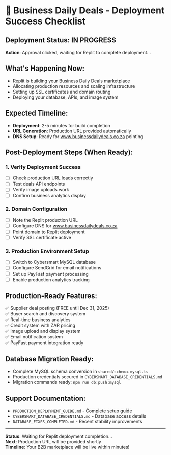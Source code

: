 # 🎉 Business Daily Deals - Deployment Success Checklist

## Deployment Status: IN PROGRESS
**Action**: Approval clicked, waiting for Replit to complete deployment...

## What's Happening Now:
- Replit is building your Business Daily Deals marketplace
- Allocating production resources and scaling infrastructure
- Setting up SSL certificates and domain routing
- Deploying your database, APIs, and image system

## Expected Timeline:
- **Deployment**: 2-5 minutes for build completion
- **URL Generation**: Production URL provided automatically
- **DNS Setup**: Ready for www.businessdailydeals.co.za pointing

## Post-Deployment Steps (When Ready):

### 1. Verify Deployment Success
- [ ] Check production URL loads correctly
- [ ] Test deals API endpoints
- [ ] Verify image uploads work
- [ ] Confirm business analytics display

### 2. Domain Configuration
- [ ] Note the Replit production URL
- [ ] Configure DNS for www.businessdailydeals.co.za
- [ ] Point domain to Replit deployment
- [ ] Verify SSL certificate active

### 3. Production Environment Setup
- [ ] Switch to Cybersmart MySQL database
- [ ] Configure SendGrid for email notifications
- [ ] Set up PayFast payment processing
- [ ] Enable production analytics tracking

## Production-Ready Features:
✅ Supplier deal posting (FREE until Dec 31, 2025)  
✅ Buyer search and discovery system  
✅ Real-time business analytics  
✅ Credit system with ZAR pricing  
✅ Image upload and display system  
✅ Email notification system  
✅ PayFast payment integration ready  

## Database Migration Ready:
- Complete MySQL schema conversion in `shared/schema.mysql.ts`
- Production credentials secured in `CYBERSMART_DATABASE_CREDENTIALS.md`
- Migration commands ready: `npm run db:push:mysql`

## Support Documentation:
- `PRODUCTION_DEPLOYMENT_GUIDE.md` - Complete setup guide
- `CYBERSMART_DATABASE_CREDENTIALS.md` - Database access details
- `DATABASE_FIXES_COMPLETED.md` - Recent stability improvements

---
**Status**: Waiting for Replit deployment completion...  
**Next**: Production URL will be provided shortly  
**Timeline**: Your B2B marketplace will be live within minutes!